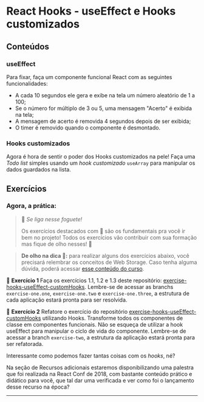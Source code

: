 # React Hooks - useEffect e Hooks customizados

## Conteúdos

### useEffect

Para fixar, faça um componente funcional React com as seguintes funcionalidades:

- A cada 10 segundos ele gera e exibe na tela um número aleatório de 1 a 100;
- Se o número for múltiplo de 3 ou 5, uma mensagem "Acerto" é exibida na tela;
- A mensagem de acerto é removida 4 segundos depois de ser exibida;
- O timer é removido quando o componente é desmontado.

### Hooks customizados

Agora é hora de sentir o poder dos Hooks customizados na pele! Faça uma *Todo list* simples usando um *hook customizado* `useArray` para manipular os dados guardados na lista.

## Exercícios

### Agora, a prática:

> 🚀 *Se liga nesse foguete!*
>
> Os exercícios destacados com 🚀 são os fundamentais pra você ir bem no projeto! Todos os exercícios vão contribuir com sua formação mas fique de olho nesses! 👀

> **De olho na dica 👀:** para realizar alguns dos exercícios abaixo, você precisará relembrar os conceitos de Web Storage. Caso tenha alguma dúvida, poderá acessar [esse conteúdo do curso](https://app.betrybe.com/course/fundamentals/javascript-dom-eventos-e-web-storage/javascript-web-storage/b332393f-7548-4075-83e3-f632735efb95/o-que-vamos-aprender/5e21e26a-2138-44a4-861e-a319e33bbcf1?use_case=next_button).

🚀 **Exercício 1** Faça os exercícios 1.1, 1.2 e 1.3 deste repositório: [exercise-hooks-useEffect-customHooks](https://github.com/tryber/exercise-hooks-useEffect-customHooks). Lembre-se de acessar as branchs `exercise-one.one`, `exercise-one.two` e `exercise-one.three`, a estrutura de cada aplicação estará pronta para ser resolvida.

🚀 **Exercício 2** Refatore o exercício do repositório [exercise-hooks-useEffect-customHooks](https://github.com/tryber/exercise-hooks-useEffect-customHooks) utilizando Hooks. Transforme todos os componentes de classe em componentes funcionais. Não se esqueça de utilizar a hook useEffect para manipular o ciclo de vida do componente. Lembre-se de acessar a branch `exercise-two`, a estrutura da aplicação estará pronta para ser refatorada.

Interessante como podemos fazer tantas coisas com os *hooks*, né?

Na seção de Recursos adicionais estaremos disponibilizando uma palestra que foi realizada na React Conf de 2018, com bastante conteúdo prático e didático para você, que tal dar uma verificada e ver como foi o lançamento desse recurso na época?

------